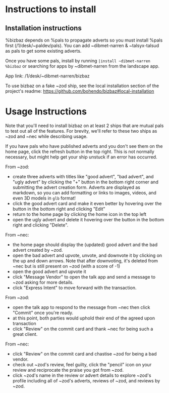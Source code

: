 # Instructions to install

## Installation instructions

%bizbaz depends on %pals to propagate adverts so you must install %pals first (/1/desk/~paldev/pals). You can add ~dibmet-narren & ~talsyx-talsud as pals to get some existing adverts.

Once you have some pals, install by running `|install ~dibmet-narren %bizbaz` or searching for apps by ~dibmet-narren from the landscape app.

App link: /1/desk/~dibmet-narren/bizbaz

To use bizbaz on a fake ~zod ship, see the local installation section of the project's readme:
https://github.com/bohendo/bizbaz#local-installation

# Usage Instructions

Note that you'll need to install bizbaz on at least 2 ships that are mutual pals to test out all of the features. For brevity, we'll refer to these two ships as ~zod and ~nec while describing usage.

If you have pals who have published adverts and you don't see them on the home page, click the refresh button in the top right. This is not normally necessary, but might help get your ship unstuck if an error has occurred.

From ~zod:
- create three adverts with titles like "good advert", "bad advert", and "ugly advert" by clicking the "+" button in the bottom right corner and submitting the advert creation form. Adverts are displayed as markdown, so you can add formatting or links to images, videos, and even 3D models in `glb` format!
- click the good advert card and make it even better by hovering over the button in the bottom right and clicking "Edit"
- return to the home page by clicking the home icon in the top left
- open the ugly advert and delete it hovering over the button in the bottom right and clicking "Delete".

From ~nec:
- the home page should display the (updated) good advert and the bad advert created by ~zod.
- open the bad advert and upvote, unvote, and downvote it by clicking on the up and down arrows. Note that after downvoting, it's deleted from ~nec but is still present on ~zod (with a score of -1)
- open the good advert and upvote it
- click "Message Vendor" to open the talk app and send a message to ~zod asking for more details.
- click "Express Intent" to move forward with the transaction.

From ~zod:
- open the talk app to respond to the message from ~nec then click "Commit" once you're ready.
- at this point, both parties would uphold their end of the agreed upon transaction
- click "Review" on the commit card and thank ~nec for being such a great client.

From ~nec:
- click "Review" on the commit card and chastise ~zod for being a bad vendor.
- check out ~zod's review, feel guilty, click the "pencil" icon on your review and reciprocate the praise you got from ~zod.
- click ~zod's name in the review or advert details to explore ~zod's profile including all of ~zod's adverts, reviews of ~zod, and reviews by ~zod.
